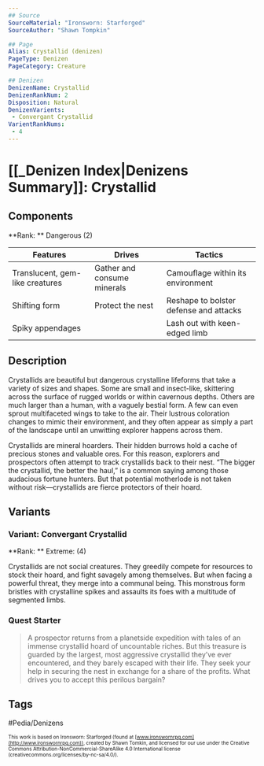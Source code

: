 ```yaml
---
## Source
SourceMaterial: "Ironsworn: Starforged"
SourceAuthor: "Shawn Tompkin"

## Page
Alias: Crystallid (denizen)
PageType: Denizen
PageCategory: Creature

## Denizen
DenizenName: Crystallid
DenizenRankNum: 2
Disposition: Natural
DenizenVarients:
 - Convergant Crystallid
VarientRankNums:
 - 4
---
```

# [[_Denizen Index|Denizens Summary]]: Crystallid
## Components
**Rank: ** Dangerous (2)

| Features | Drives | Tactics |
| --- | --- | --- |
| Translucent, gem-like creatures | Gather and consume minerals | Camouflage within its environment |
| Shifting form | Protect the nest | Reshape to bolster defense and attacks |
| Spiky appendages |  | Lash out with keen-edged limb |

## Description
Crystallids are beautiful but dangerous crystalline lifeforms that take a variety of sizes and shapes. Some are small and insect-like, skittering across the surface of rugged worlds or within cavernous depths. Others are much larger than a human, with a vaguely bestial form. A few can even sprout multifaceted wings to take to the air. Their lustrous coloration changes to mimic their environment, and they often appear as simply a part of the landscape until an unwitting explorer happens across them.

Crystallids are mineral hoarders. Their hidden burrows hold a cache of precious stones and valuable ores. For this reason, explorers and prospectors often attempt to track crystallids back to their nest. “The bigger the crystallid, the better the haul,” is a common saying among those audacious fortune hunters. But that potential motherlode is not taken without risk—crystallids are fierce protectors of their hoard.

## Variants
### Variant: Convergant Crystallid
**Rank: ** Extreme: (4)

Crystallids are not social creatures. They greedily compete for resources to stock their hoard, and fight savagely among themselves. But when facing a powerful threat, they merge into a communal being. This monstrous form bristles with crystalline spikes and assaults its foes with a multitude of segmented limbs.

### Quest Starter
> A prospector returns from a planetside expedition with tales of an immense crystallid hoard of uncountable riches. But this treasure is guarded by the largest, most aggressive crystallid they’ve ever encountered, and they barely escaped with their life. They seek your help in securing the nest in exchange for a share of the profits. What drives you to accept this perilous bargain?

## Tags
#Pedia/Denizens


<font size=-2>This work is based on Ironsworn: Starforged (found at [www.ironswornrpg.com](http://www.ironswornrpg.com)), created by Shawn Tomkin, and licensed for our use under the Creative Commons Attribution-NonCommercial-ShareAlike 4.0 International license  (creativecommons.org/licenses/by-nc-sa/4.0/).</font>